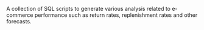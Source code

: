 A collection of SQL scripts to generate various analysis related to e-commerce performance such as return rates, replenishment rates and other forecasts.
